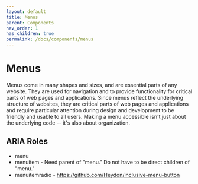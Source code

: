```yaml
---
layout: default
title: Menus
parent: Components
nav_order: 1
has_children: true
permalink: /docs/components/menus
---
```


# Menus

Menus come in many shapes and sizes, and are essential parts of any website. They are used for navigation and to provide functionality for critical parts of web pages and applications. Since menus reflect the underlying structure of websites, they are critical parts of web pages and applications and require particular attention during design and development to be friendly and usable to all users. Making a menu accessible isn't just about the underlying code -- it's also about organization.

## ARIA Roles
-	menu
-	menuitem - Need parent of "menu." Do not have to be direct children of "menu."
-	menuitemradio - 
https://github.com/Heydon/inclusive-menu-button
